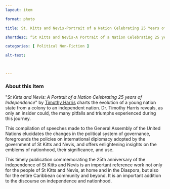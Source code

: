 ```yaml
--- 
layout: item 

format: photo 

title: St. Kitts and Nevis-Portrait of a Nation Celebrating 25 Years of Independences

shortdesc: “St Kitts and Nevis-A Portrait of a Nation Celebrating 25 years of Independence" is a book that chronicles the journey of the young nation state from colony to independence, offering insightful reflections on governance, diplomacy, and nationhood..” 

categories: [ Political Non-Fiction ]

alt-text: 



--- 
```




### About this Item 

"_St Kitts and Nevis: A Portrait of a Nation Celebrating 25 years of Independence_" by [Timothy Harris](https://cfbcworks.github.io/Independence40SKN/people/SKN40_A38.html) charts the evolution of a young nation state from a colony to an independent nation. Dr. Timothy Harris reveals, as only an insider could, the many pitfalls and triumphs experienced during this journey.

This compilation of speeches made to the General Assembly of the United Nations elucidates the changes in the political system of governance, foregrounds the policies on international diplomacy adopted by the government of St Kitts and Nevis, and offers enlightening insights on the emblems of nationhood, their significance, and use.

This timely publication commemorating the 25th anniversary of the independence of St Kitts and Nevis is an important reference work not only for the people of St Kitts and Nevis, at home and in the Diaspora, but also for the entire Caribbean community and beyond. It is an important addition to the discourse on independence and nationhood.

